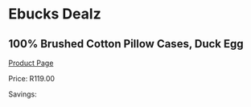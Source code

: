 
# Ebucks Dealz
## 100% Brushed Cotton Pillow Cases, Duck Egg
[Product Page](https://www.ebucks.com/web/shop/productSelected.do?prodId=1162521047&catId=704983786)

Price: R119.00

Savings: 


	